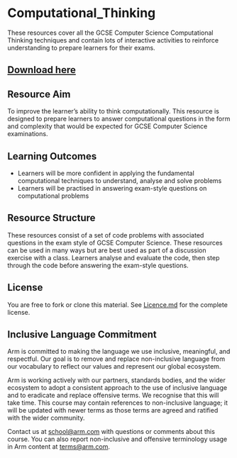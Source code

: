 # Computational_Thinking
These resources cover all the GCSE Computer Science Computational Thinking techniques and contain lots of interactive activities to reinforce understanding to prepare learners for their exams.


## [Download here](https://github.com/arm-university/arduino-projects-for-schools/archive/refs/heads/main.zip)

## Resource Aim
To improve the learner’s ability to think computationally. This resource is designed to prepare learners to answer computational questions in the form and complexity that would be expected for GCSE Computer Science examinations.

## Learning Outcomes
- Learners will be more confident in applying the fundamental computational techniques to understand, analyse and solve problems
- Learners will be practised in answering exam-style questions on computational problems

## Resource Structure
These resources consist of a set of code problems with associated questions in the exam style of GCSE Computer Science. These resources can be used in many ways but are best used as part of a discussion exercise with a class. Learners analyse and evaluate the code, then step through the code before answering the exam-style questions. 

## License
You are free to fork or clone this material. See [Licence.md](https://github.com/arm-university/arduino-projects-for-schools/blob/main/Licence) for the complete license.

## Inclusive Language Commitment
Arm is committed to making the language we use inclusive, meaningful, and respectful. Our goal is to remove and replace non-inclusive language from our vocabulary to reflect our values and represent our global ecosystem.

Arm is working actively with our partners, standards bodies, and the wider ecosystem to adopt a consistent approach to the use of inclusive language and to eradicate and replace offensive terms. We recognise that this will take time. This course may contain references to non-inclusive language; it will be updated with newer terms as those terms are agreed and ratified with the wider community.

Contact us at school@arm.com with questions or comments about this course. You can also report non-inclusive and offensive terminology usage in Arm content at terms@arm.com.
